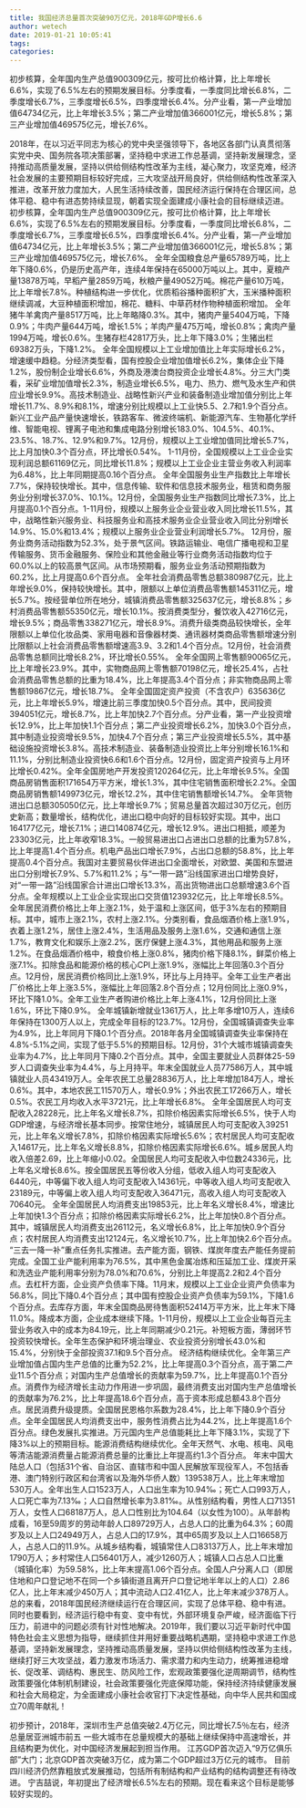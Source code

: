 ```yaml
---
title: 我国经济总量首次突破90万亿元，2018年GDP增长6.6
author: wetech
date: 2019-01-21 10:05:41
tags: 
categories: 
---
```

初步核算，全年国内生产总值900309亿元，按可比价格计算，比上年增长6.6%，实现了6.5%左右的预期发展目标。分季度看，一季度同比增长6.8%，二季度增长6.7%，三季度增长6.5%，四季度增长6.4%。分产业看，第一产业增加值64734亿元，比上年增长3.5%；第二产业增加值366001亿元，增长5.8%；第三产业增加值469575亿元，增长7.6%。
<!-- more -->
2018年，在以习近平同志为核心的党中央坚强领导下，各地区各部门认真贯彻落实党中央、国务院各项决策部署，坚持稳中求进工作总基调，坚持新发展理念，坚持推动高质量发展，坚持以供给侧结构性改革为主线，凝心聚力，攻坚克难，经济社会发展的主要预期目标较好完成，三大攻坚战开局良好，供给侧结构性改革深入推进，改革开放力度加大，人民生活持续改善，国民经济运行保持在合理区间，总体平稳、稳中有进态势持续显现，朝着实现全面建成小康社会的目标继续迈进。
初步核算，全年国内生产总值900309亿元，按可比价格计算，比上年增长6.6%，实现了6.5%左右的预期发展目标。分季度看，一季度同比增长6.8%，二季度增长6.7%，三季度增长6.5%，四季度增长6.4%。分产业看，第一产业增加值64734亿元，比上年增长3.5%；第二产业增加值366001亿元，增长5.8%；第三产业增加值469575亿元，增长7.6%。
全年全国粮食总产量65789万吨，比上年下降0.6%，仍是历史高产年，连续4年保持在65000万吨以上。其中，夏粮产量13878万吨，早稻产量2859万吨，秋粮产量49052万吨。棉花产量610万吨，比上年增长7.8%。种植结构进一步优化，优质稻谷播种面积扩大，玉米播种面积继续调减，大豆种植面积增加，棉花、糖料、中草药材作物种植面积增加。
全年猪牛羊禽肉产量8517万吨，比上年略降0.3%。其中，猪肉产量5404万吨，下降0.9%；牛肉产量644万吨，增长1.5%；羊肉产量475万吨，增长0.8%；禽肉产量1994万吨，增长0.6%。生猪存栏42817万头，比上年下降3.0%；生猪出栏69382万头，下降1.2%。
全年全国规模以上工业增加值比上年实际增长6.2%，增速缓中趋稳。分经济类型看，国有控股企业增加值增长6.2%，集体企业下降1.2%，股份制企业增长6.6%，外商及港澳台商投资企业增长4.8%。分三大门类看，采矿业增加值增长2.3%，制造业增长6.5%，电力、热力、燃气及水生产和供应业增长9.9%。高技术制造业、战略性新兴产业和装备制造业增加值分别比上年增长11.7%、8.9%和8.1%，增速分别比规模以上工业快5.5、2.7和1.9个百分点。新兴工业产品产量快速增长，铁路客车、微波终端机、新能源汽车、生物基化学纤维、智能电视、锂离子电池和集成电路分别增长183.0%、104.5%、40.1%、23.5%、18.7%、12.9%和9.7%。12月份，规模以上工业增加值同比增长5.7%，比上月加快0.3个百分点，环比增长0.54%。
1-11月份，全国规模以上工业企业实现利润总额61169亿元，同比增长11.8%；规模以上工业企业主营业务收入利润率为6.48%，比上年同期提高0.16个百分点。
全年全国服务业生产指数比上年增长7.7%，保持较快增长。其中，信息传输、软件和信息技术服务业，租赁和商务服务业分别增长37.0%、10.1%。12月份，全国服务业生产指数同比增长7.3%，比上月提高0.1个百分点。1-11月份，规模以上服务业企业营业收入同比增长11.5%，其中，战略性新兴服务业、科技服务业和高技术服务业企业营业收入同比分别增长14.9%、15.0%和13.4%；规模以上服务业企业营业利润增长5.7%。
12月份，服务业商务活动指数为52.3%，处于景气区间。铁路运输业、电信广播电视和卫星传输服务、货币金融服务、保险业和其他金融业等行业商务活动指数均位于60.0%以上的较高景气区间。从市场预期看，服务业业务活动预期指数为60.2%，比上月提高0.6个百分点。
全年社会消费品零售总额380987亿元，比上年增长9.0%，保持较快增长。其中，限额以上单位消费品零售额145311亿元，增长5.7%。按经营单位所在地分，城镇消费品零售额325637亿元，增长8.8%；乡村消费品零售额55350亿元，增长10.1%。按消费类型分，餐饮收入42716亿元，增长9.5%；商品零售338271亿元，增长8.9%。消费升级类商品较快增长，全年限额以上单位化妆品类、家用电器和音像器材类、通讯器材类商品零售额增速分别比限额以上社会消费品零售额增速高3.9、3.2和1.4个百分点。12月份，社会消费品零售总额同比增长8.2%，环比增长0.55%。
全年全国网上零售额90065亿元，比上年增长23.9%。其中，实物商品网上零售额70198亿元，增长25.4%，占社会消费品零售总额的比重为18.4%，比上年提高3.4个百分点；非实物商品网上零售额19867亿元，增长18.7%。
全年全国固定资产投资（不含农户）635636亿元，比上年增长5.9%，增速比前三季度加快0.5个百分点。其中，民间投资394051亿元，增长8.7%，比上年加快2.7个百分点。分产业看，第一产业投资增长12.9%，比上年加快1.1个百分点；第二产业投资增长6.2%，加快3.0个百分点，其中制造业投资增长9.5%，加快4.7个百分点；第三产业投资增长5.5%，其中基础设施投资增长3.8%。高技术制造业、装备制造业投资比上年分别增长16.1%和11.1%，分别比制造业投资快6.6和1.6个百分点。12月份，固定资产投资与上月环比增长0.42%。全年全国房地产开发投资120264亿元，比上年增长9.5%。全国商品房销售面积171654万平方米，增长1.3%，其中住宅销售面积增长2.2%。全国商品房销售额149973亿元，增长12.2%，其中住宅销售额增长14.7%。
全年货物进出口总额305050亿元，比上年增长9.7%；贸易总量首次超过30万亿元，创历史新高；数量增长，结构优化，进出口稳中向好的目标较好实现。其中，出口164177亿元，增长7.1%；进口140874亿元，增长12.9%。进出口相抵，顺差为23303亿元，比上年收窄18.3%。一般贸易进出口占进出口总额的比重为57.8%，比上年提高1.4个百分点。机电产品出口增长7.9%，占出口总额的58.8%，比上年提高0.4个百分点。我国对主要贸易伙伴进出口全面增长，对欧盟、美国和东盟进出口分别增长7.9%、5.7%和11.2%；与“一带一路”沿线国家进出口增势良好，对“一带一路”沿线国家合计进出口增长13.3%，高出货物进出口总额增速3.6个百分点。全年规模以上工业企业实现出口交货值123932亿元，比上年增长8.5%。
全年居民消费价格比上年上涨2.1%，处于温和上涨区间，低于3%左右的预期目标。其中，城市上涨2.1%，农村上涨2.1%。分类别看，食品烟酒价格上涨1.9%，衣着上涨1.2%，居住上涨2.4%，生活用品及服务上涨1.6%，交通和通信上涨1.7%，教育文化和娱乐上涨2.2%，医疗保健上涨4.3%，其他用品和服务上涨1.2%。在食品烟酒价格中，粮食价格上涨0.8%，猪肉价格下降8.1%，鲜菜价格上涨7.1%。扣除食品和能源价格的核心CPI上涨1.9%，涨幅比上年回落0.3个百分点。12月份，居民消费价格同比上涨1.9%，环比与上月持平。全年工业生产者出厂价格比上年上涨3.5%，涨幅比上年回落2.8个百分点；12月份同比上涨0.9%，环比下降1.0%。全年工业生产者购进价格比上年上涨4.1%，12月份同比上涨1.6%，环比下降0.9%。
全年城镇新增就业1361万人，比上年多增10万人，连续6年保持在1300万人以上，完成全年目标的123.7%。12月份，全国城镇调查失业率为4.9%，比上年同月下降0.1个百分点。2018年各月全国城镇调查失业率保持在4.8%-5.1%之间，实现了低于5.5%的预期目标。12月份，31个大城市城镇调查失业率为4.7%，比上年同月下降0.2个百分点。其中，全国主要就业人员群体25-59岁人口调查失业率为4.4%，与上月持平。年末全国就业人员77586万人，其中城镇就业人员43419万人。全年农民工总量28836万人，比上年增加184万人，增长0.6%。其中，本地农民工11570万人，增长0.9%；外出农民工17266万人，增长0.5%。农民工月均收入水平3721元，比上年增长6.8%。
全年全国居民人均可支配收入28228元，比上年名义增长8.7%，扣除价格因素实际增长6.5%，快于人均GDP增速，与经济增长基本同步。按常住地分，城镇居民人均可支配收入39251元，比上年名义增长7.8%，扣除价格因素实际增长5.6%；农村居民人均可支配收入14617元，比上年名义增长8.8%，扣除价格因素实际增长6.6%。城乡居民人均收入倍差2.69，比上年缩小0.02。全国居民人均可支配收入中位数24336元，比上年名义增长8.6%。按全国居民五等份收入分组，低收入组人均可支配收入6440元，中等偏下收入组人均可支配收入14361元，中等收入组人均可支配收入23189元，中等偏上收入组人均可支配收入36471元，高收入组人均可支配收入70640元。
全年全国居民人均消费支出19853元，比上年名义增长8.4%，增速比上年加快1.3个百分点；扣除价格因素实际增长6.2%，比上年加快0.8个百分点。其中，城镇居民人均消费支出26112元，名义增长6.8%，比上年加快0.9个百分点；农村居民人均消费支出12124元，名义增长10.7%，比上年加快2.6个百分点。
“三去一降一补”重点任务扎实推进。去产能方面，钢铁、煤炭年度去产能任务提前完成。全国工业产能利用率为76.5%，其中黑色金属冶炼和压延加工业、煤炭开采和洗选业产能利用率分别为78.0%和70.6%，分别比上年提高2.2和2.4个百分点。去杠杆方面，企业资产负债率下降。11月末，规模以上工业企业资产负债率为56.8%，同比下降0.4个百分点；其中国有控股企业资产负债率为59.1%，下降1.6个百分点。去库存方面，年末全国商品房待售面积52414万平方米，比上年末下降11.0%。降成本方面，企业成本继续下降。1-11月份，规模以上工业企业每百元主营业务收入中的成本为84.19元，比上年同期减少0.21元。补短板方面，薄弱环节投资较快增长。全年生态保护和环境治理业、农业投资分别增长43.0%和15.4%，分别快于全部投资37.1和9.5个百分点。
经济结构继续优化。全年第三产业增加值占国内生产总值的比重为52.2%，比上年提高0.3个百分点，高于第二产业11.5个百分点；对国内生产总值增长的贡献率为59.7%，比上年提高0.1个百分点。消费作为经济增长主动力作用进一步巩固，最终消费支出对国内生产总值增长的贡献率为76.2%，比上年提高18.6个百分点，高于资本形成总额43.8个百分点。居民消费升级提质。全国居民恩格尔系数为28.4%，比上年下降0.9个百分点。全年全国居民人均消费支出中，服务性消费占比为44.2%，比上年提高1.6个百分点。绿色发展扎实推进。万元国内生产总值能耗比上年下降3.1%，实现了下降3%以上的预期目标。能源消费结构继续优化。全年天然气、水电、核电、风电等清洁能源消费量占能源消费总量的比重比上年提高约1.3个百分点。
年末中国大陆总人口（包括31个省、自治区、直辖市和中国人民解放军现役军人，不包括香港、澳门特别行政区和台湾省以及海外华侨人数）139538万人，比上年末增加530万人。全年出生人口1523万人，人口出生率为10.94‰；死亡人口993万人，人口死亡率为7.13‰；人口自然增长率为3.81‰。从性别结构看，男性人口71351万人，女性人口68187万人，总人口性别比为104.64（以女性为100）。从年龄构成看，16至59周岁的劳动年龄人口89729万人，占总人口的比重为64.3%；60周岁及以上人口24949万人，占总人口的17.9%，其中65周岁及以上人口16658万人，占总人口的11.9%。从城乡结构看，城镇常住人口83137万人，比上年末增加1790万人；乡村常住人口56401万人，减少1260万人；城镇人口占总人口比重（城镇化率）为59.58%，比上年末提高1.06个百分点。全国人户分离人口（即居住地和户口登记地不在同一个乡镇街道且离开户口登记地半年以上的人口）2.86亿人，比上年末减少450万人；其中流动人口2.41亿人，比上年末减少378万人。
总的来看，2018年国民经济继续运行在合理区间，实现了总体平稳、稳中有进。同时也要看到，经济运行稳中有变、变中有忧，外部环境复杂严峻，经济面临下行压力，前进中的问题必须有针对性地解决。2019年，我们要以习近平新时代中国特色社会主义思想为指导，继续抓住并用好重要战略机遇期，坚持稳中求进工作总基调，坚持新发展理念，坚持推动高质量发展，坚持以供给侧结构性改革为主线，继续打好三大攻坚战，着力激发市场活力、需求潜力和内生动力，统筹推进稳增长、促改革、调结构、惠民生、防风险工作，宏观政策要强化逆周期调节，结构性政策要强化体制机制建设，社会政策要强化兜底保障功能，保持经济持续健康发展和社会大局稳定，为全面建成小康社会收官打下决定性基础，向中华人民共和国成立70周年献礼！
 
 
初步预计，2018年，深圳市生产总值突破2.4万亿元，同比增长7.5％左右，经济总量居亚洲城市前五
一些大城市在总量规模大的基础上继续保持中高速增长，并且结构更为优化，对中国经济发展起到担当作用。
江苏GDP首次迈入“9万亿俱乐部”大门；北京GDP首次突破3万亿，成为第二个GDP超过3万亿元的城市。
目前四川经济仍然靠粗放式发展推动，包括所有制结构和产业结构的结构调整还有待改进。
宁吉喆说，年初提出了经济增长6.5%左右的预期。现在看来这个目标是能够较好实现的。
